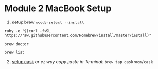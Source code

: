 # Module 2 MacBook Setup

1. [setup brew](https://coolestguidesontheplanet.com/installing-homebrew-on-os-x-el-capitan-10-11-package-manager-for-unix-apps/) `xcode-select --install`

`ruby -e "$(curl -fsSL https://raw.githubusercontent.com/Homebrew/install/master/install)"`

`brew doctor`

`brew list`

2. [setup cask](https://caskroom.github.io) _or ez way copy paste in Terminal:_ `brew tap caskroom/cask`
